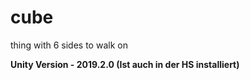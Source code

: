 # cube
thing with 6 sides to walk on

**Unity Version - 2019.2.0 (Ist auch in der HS installiert)**
